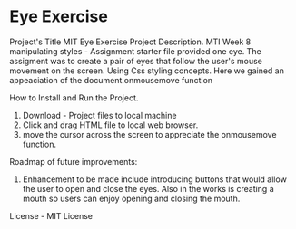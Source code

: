 # Eye Exercise

Project's Title MIT Eye Exercise
Project Description. MTI Week 8 manipulating styles - Assignment starter file provided one eye. The assigment was to create a pair of eyes that follow the user's mouse movement on the screen. Using Css styling concepts. Here we gained an appeaciation of the document.onmousemove function

How to Install and Run the Project.
  1. Download - Project files to local machine
  4. Click and drag HTML file to local web browser.
  5. move the cursor across the screen to appreciate the onmousemove function. 

Roadmap of future improvements: 
  1. Enhancement to be made include introducing buttons that would allow the user to open and close the eyes. Also in the works is creating a mouth so users can enjoy opening and closing the mouth. 

License - MIT License


